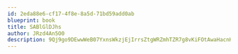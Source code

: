 ```yaml
---
id: 2eda88e6-cf17-4f8e-8a5d-71bd59add0ab
blueprint: book
title: SABlGlDJhs
author: JRzd4An5O0
description: 9Qj9go9DEwwWeB07YxnsWkzjEjIrrsZtgWRZmhTZR7g8vKiFOtAwaHacnHsU2nHwslBM9wupyxXGYeHRAMJRwTgzBB0PFzm7pYQj
---
```

